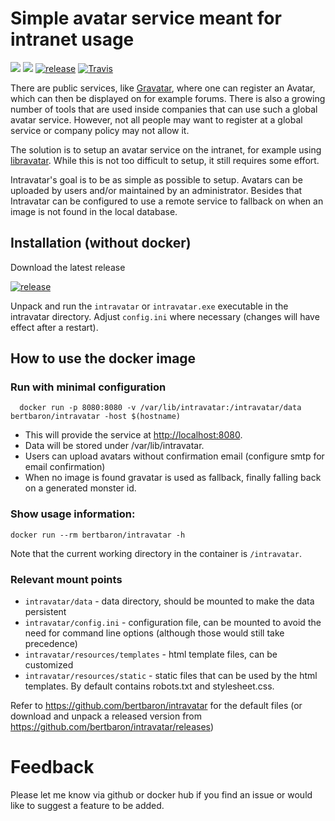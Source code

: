 # Simple avatar service meant for intranet usage


[![](https://images.microbadger.com/badges/version/bertbaron/intravatar.svg)](http://microbadger.com/images/bertbaron/intravatar "Get your own version badge on microbadger.com")
[![](https://images.microbadger.com/badges/image/bertbaron/intravatar.svg)](http://microbadger.com/images/bertbaron/intravatar "Get your own image badge on microbadger.com")
[![release](https://img.shields.io/github/release/bertbaron/intravatar.svg)](https://github.com/bertbaron/intravatar/releases/latest)
[![Travis](https://travis-ci.org/bertbaron/intravatar.svg?branch=master)](https://travis-ci.org/bertbaron/intravatar)

There are public services, like [Gravatar](http://www.gravatar.com), where one can register an Avatar, which can then be displayed on for example forums. There is also a growing number of tools that are used inside companies that can use such a global avatar service. However, not all people may want to register at a global service or company policy may not allow it.

The solution is to setup an avatar service on the intranet, for example using [libravatar](https://www.libravatar.org/). While this is not too difficult to setup, it still requires some effort.

Intravatar's goal is to be as simple as possible to setup. Avatars can be uploaded by users and/or maintained by an administrator. Besides that Intravatar can be configured to use a remote service to fallback on when an image is not found in the local database.

## Installation (without docker)

Download the latest release

[![release](https://img.shields.io/github/release/bertbaron/intravatar.svg)](https://github.com/bertbaron/intravatar/releases/latest)

Unpack and run the `intravatar` or `intravatar.exe` executable in the intravatar directory.
Adjust `config.ini` where necessary (changes will have effect after a restart).

## How to use the docker image

### Run with minimal configuration
```
  docker run -p 8080:8080 -v /var/lib/intravatar:/intravatar/data bertbaron/intravatar -host $(hostname)
```

 * This will provide the service at <http://localhost:8080>.
 * Data will be stored under /var/lib/intravatar.
 * Users can upload avatars without confirmation email (configure smtp for email confirmation)
 * When no image is found gravatar is used as fallback, finally falling back on a generated monster id.

### Show usage information:

```shell
docker run --rm bertbaron/intravatar -h
```

Note that the current working directory in the container is `/intravatar`.

### Relevant mount points

 * `intravatar/data` - data directory, should be mounted to make the data persistent
 * `intravatar/config.ini` - configuration file, can be mounted to avoid the need for command line options (although those would still take precedence)
 * `intravatar/resources/templates` - html template files, can be customized
 * `intravatar/resources/static` - static files that can be used by the html templates. By default contains robots.txt and stylesheet.css. 

Refer to <https://github.com/bertbaron/intravatar> for the default files (or download and unpack a released version from <https://github.com/bertbaron/intravatar/releases>)

# Feedback

Please let me know via github or docker hub if you find an issue or would like to suggest a feature to be added.